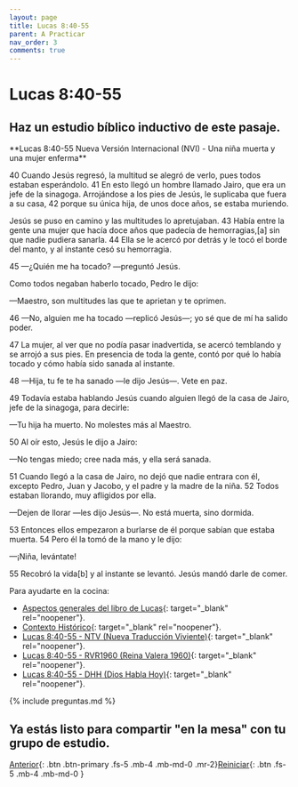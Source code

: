 ```yaml
---
layout: page
title: Lucas 8:40-55
parent: A Practicar
nav_order: 3
comments: true
---
```


# Lucas 8:40-55

## Haz un estudio bíblico inductivo de este pasaje.

<div class="code-example" markdown="1">
**Lucas 8:40-55 Nueva Versión Internacional (NVI) - Una niña muerta y una mujer enferma**

40 Cuando Jesús regresó, la multitud se alegró de verlo, pues todos estaban esperándolo. 41 En esto llegó un hombre llamado Jairo, que era un jefe de la sinagoga. Arrojándose a los pies de Jesús, le suplicaba que fuera a su casa, 42 porque su única hija, de unos doce años, se estaba muriendo.

Jesús se puso en camino y las multitudes lo apretujaban. 43 Había entre la gente una mujer que hacía doce años que padecía de hemorragias,[a] sin que nadie pudiera sanarla. 44 Ella se le acercó por detrás y le tocó el borde del manto, y al instante cesó su hemorragia.

45 —¿Quién me ha tocado? —preguntó Jesús.

Como todos negaban haberlo tocado, Pedro le dijo:

—Maestro, son multitudes las que te aprietan y te oprimen.

46 —No, alguien me ha tocado —replicó Jesús—; yo sé que de mí ha salido poder.

47 La mujer, al ver que no podía pasar inadvertida, se acercó temblando y se arrojó a sus pies. En presencia de toda la gente, contó por qué lo había tocado y cómo había sido sanada al instante.

48 —Hija, tu fe te ha sanado —le dijo Jesús—. Vete en paz.

49 Todavía estaba hablando Jesús cuando alguien llegó de la casa de Jairo, jefe de la sinagoga, para decirle:

—Tu hija ha muerto. No molestes más al Maestro.

50 Al oír esto, Jesús le dijo a Jairo:

—No tengas miedo; cree nada más, y ella será sanada.

51 Cuando llegó a la casa de Jairo, no dejó que nadie entrara con él, excepto Pedro, Juan y Jacobo, y el padre y la madre de la niña. 52 Todos estaban llorando, muy afligidos por ella.

—Dejen de llorar —les dijo Jesús—. No está muerta, sino dormida.

53 Entonces ellos empezaron a burlarse de él porque sabían que estaba muerta. 54 Pero él la tomó de la mano y le dijo:

—¡Niña, levántate!

55 Recobró la vida[b] y al instante se levantó. Jesús mandó darle de comer.
</div>

Para ayudarte en la cocina:

- [Aspectos generales del libro de Lucas](https://sites.google.com/a/indubiblia.org/estudio-inductivo-de-la-biblia/lectura-de-lc){: target="_blank" rel="noopener"}.
- [Contexto Histórico](http://www.indubiblia.org/lucas-1){: target="_blank" rel="noopener"}.
- [Lucas 8:40-55 - NTV (Nueva Traducción Viviente)](https://www.biblegateway.com/passage/?search=Lucas+8%3A40-55&version=NTV){: target="_blank" rel="noopener"}.
- [Lucas 8:40-55 - RVR1960 (Reina Valera 1960)](https://www.biblegateway.com/passage/?search=Lucas+8%3A40-55&version=RVR1960){: target="_blank" rel="noopener"}.
- [Lucas 8:40-55 - DHH (Dios Habla Hoy)](https://www.biblegateway.com/passage/?search=Lucas+8%3A40-55&version=DHH){: target="_blank" rel="noopener"}.

{% include preguntas.md %}

## Ya estás listo para compartir "en la mesa" con tu grupo de estudio.

[Anterior]({{site.url}}/docs/practica/lucas-8-22-25/){: .btn .btn-primary .fs-5 .mb-4 .mb-md-0 .mr-2}[Reiniciar]({{site.url}}){: .btn .fs-5 .mb-4 .mb-md-0 }
